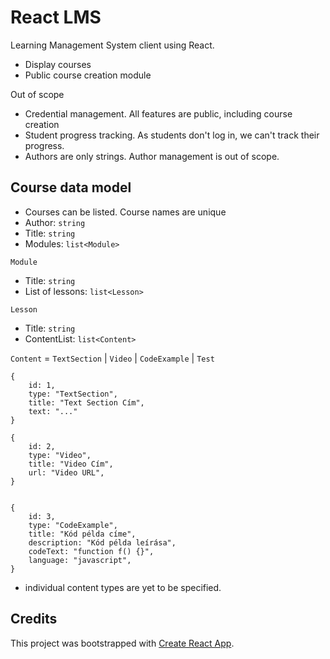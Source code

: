 # React LMS

Learning Management System client using React.

- Display courses
- Public course creation module

Out of scope

- Credential management. All features are public, including course creation
- Student progress tracking. As students don't log in, we can't track their progress. 
- Authors are only strings. Author management is out of scope.

## Course data model

- Courses can be listed. Course names are unique
- Author: `string` 
- Title: `string`
- Modules: `list<Module>`

`Module` 

- Title: `string`
- List of lessons: `list<Lesson>`

`Lesson`

- Title: `string`
- ContentList: `list<Content>`

`Content` = `TextSection` | `Video` | `CodeExample` | `Test` 

```
{
    id: 1,
    type: "TextSection",
    title: "Text Section Cím",
    text: "..."
}

{
    id: 2,
    type: "Video",
    title: "Video Cím",
    url: "Video URL",
}


{
    id: 3,
    type: "CodeExample",
    title: "Kód példa címe",
    description: "Kód példa leírása",
    codeText: "function f() {}",
    language: "javascript",
}
```

- individual content types are yet to be specified.


## Credits

This project was bootstrapped with [Create React App](https://github.com/facebook/create-react-app).



